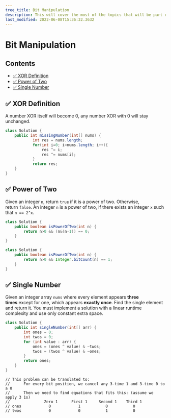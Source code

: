 ```yaml
---
tree_title: Bit Manipulation
description: This will cover the most of the topics that will be part of the Bit Manipulation.
last_modified: 2022-06-08T15:36:32.3632
---
```


# Bit Manipulation

## Contents

-   [✅ XOR Definition](#-xor-definition)
-   [✅ Power of Two](#-power-of-two)
-   [✅ Single Number](#-single-number)

## ✅ XOR Definition

A number XOR itself will become 0, any number XOR with 0 will stay unchanged.

```java
class Solution {
    public int missingNumber(int[] nums) {
            int res = nums.length;
            for(int i=0; i<nums.length; i++){
                res ^= i;
                res ^= nums[i];
            }
            return res;
    }
}
```

## ✅ Power of Two

Given an integer `n`, return `true` if it is a power of two. Otherwise, return `false`.
An integer `n` is a power of two, if there exists an integer `x` such that `n == 2^x`.

```java
class Solution {
    public boolean isPowerOfTwo(int n) {
        return n>0 && (n&(n-1)) == 0;
    }
}
```

```java
class Solution {
    public boolean isPowerOfTwo(int n) {
        return n>0 && Integer.bitCount(n) == 1;
    }
}
```

## ✅ Single Number

Given an integer array `nums` where every element appears **three times** except for one, 
which appears **exactly once**. Find the single element and return it.
You must implement a solution with a linear runtime complexity and use only constant extra space.

```java
class Solution {
    public int singleNumber(int[] arr) {
        int ones = 0;
        int twos = 0;
        for (int value : arr) {
            ones = (ones ^ value) & ~twos;
            twos = (twos ^ value) & ~ones;
        }
        return ones;
    }
}
```

    // This problem can be translated to:
    //      For every bit position, we cancel any 3-time 1 and 3-time 0 to a 0
    //      Then we need to find equations that fits this: (assume we apply 3 1s)
    //               Zero 1      First 1     Second 1    Third 1
    // ones            0            1           0           0
    // twos            0            0           1           0
